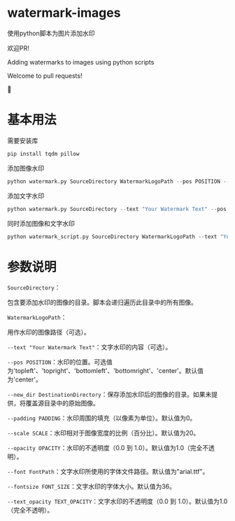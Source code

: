 # watermark-images
使用python脚本为图片添加水印

欢迎PR!

Adding watermarks to images using python scripts

Welcome to pull requests!

🥰

# 基本用法
需要安装库
```bash
pip install tqdm pillow
```
添加图像水印
```python
python watermark.py SourceDirectory WatermarkLogoPath --pos POSITION --new_dir DestinationDirectory --padding PADDING --scale SCALE --opacity OPACITY
```
添加文字水印
```python
python watermark.py SourceDirectory --text "Your Watermark Text" --pos POSITION --new_dir DestinationDirectory --padding PADDING --fontsize FONT_SIZE --text_opacity TEXT_OPACITY --font FontPath
```
同时添加图像和文字水印
```python
python watermark_script.py SourceDirectory WatermarkLogoPath --text "Your Watermark Text" --pos POSITION --new_dir DestinationDirectory --padding PADDING --scale SCALE --opacity OPACITY --fontsize FONT_SIZE --text_opacity TEXT_OPACITY --font FontPath
```
# 参数说明
`SourceDirectory`：

包含要添加水印的图像的目录。脚本会递归遍历此目录中的所有图像。

`WatermarkLogoPath`：

用作水印的图像路径（可选）。

`--text "Your Watermark Text"`：文字水印的内容（可选）。

`--pos POSITION`：水印的位置。可选值为'topleft'、'topright'、'bottomleft'、'bottomright'、'center'。默认值为'center'。

`--new_dir DestinationDirectory`：保存添加水印后的图像的目录。如果未提供，将覆盖源目录中的原始图像。

`--padding PADDING`：水印周围的填充（以像素为单位）。默认值为0。

`--scale SCALE`：水印相对于图像宽度的比例（百分比）。默认值为20。

`--opacity OPACITY`：水印的不透明度（0.0 到 1.0）。默认值为1.0（完全不透明）。

`--font FontPath`：文字水印所使用的字体文件路径。默认值为"arial.ttf"。

`--fontsize FONT_SIZE`：文字水印的字体大小。默认值为36。

`--text_opacity TEXT_OPACITY`：文字水印的不透明度（0.0 到 1.0）。默认值为1.0（完全不透明）。
